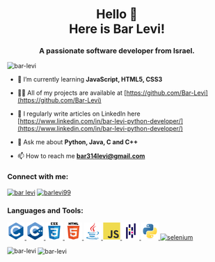 <h1 align="center">Hello 👋<br> Here is Bar Levi!</h1>
<h3 align="center">A passionate software developer from Israel.</h3>

<p align="left"> <img src="https://komarev.com/ghpvc/?username=bar-levi&label=Profile%20views&color=0e75b6&style=flat" alt="bar-levi" /> </p>

- 🌱 I’m currently learning **JavaScript, HTML5, CSS3**

- 👨‍💻 All of my projects are available at [https://github.com/Bar-Levi](https://github.com/Bar-Levi)

- 📝 I regularly write articles on LinkedIn here [https://www.linkedin.com/in/bar-levi-python-developer/](https://www.linkedin.com/in/bar-levi-python-developer/)

- 💬 Ask me about **Python, Java, C and C++**

- 📫 How to reach me **bar314levi@gmail.com**

<h3 align="left">Connect with me:</h3>
<p align="left">
<a href="https://linkedin.com/in/bar levi" target="blank"><img align="center" src="https://raw.githubusercontent.com/rahuldkjain/github-profile-readme-generator/master/src/images/icons/Social/linked-in-alt.svg" alt="bar levi" height="30" width="40" /></a>
<a href="https://instagram.com/barlevi99" target="blank"><img align="center" src="https://raw.githubusercontent.com/rahuldkjain/github-profile-readme-generator/master/src/images/icons/Social/instagram.svg" alt="barlevi99" height="30" width="40" /></a>
</p>

<h3 align="left">Languages and Tools:</h3>
<p align="left"> <a href="https://www.cprogramming.com/" target="_blank" rel="noreferrer"> <img src="https://raw.githubusercontent.com/devicons/devicon/master/icons/c/c-original.svg" alt="c" width="40" height="40"/> </a> <a href="https://www.w3schools.com/cpp/" target="_blank" rel="noreferrer"> <img src="https://raw.githubusercontent.com/devicons/devicon/master/icons/cplusplus/cplusplus-original.svg" alt="cplusplus" width="40" height="40"/> </a> <a href="https://www.w3schools.com/css/" target="_blank" rel="noreferrer"> <img src="https://raw.githubusercontent.com/devicons/devicon/master/icons/css3/css3-original-wordmark.svg" alt="css3" width="40" height="40"/> </a> <a href="https://www.w3.org/html/" target="_blank" rel="noreferrer"> <img src="https://raw.githubusercontent.com/devicons/devicon/master/icons/html5/html5-original-wordmark.svg" alt="html5" width="40" height="40"/> </a> <a href="https://www.java.com" target="_blank" rel="noreferrer"> <img src="https://raw.githubusercontent.com/devicons/devicon/master/icons/java/java-original.svg" alt="java" width="40" height="40"/> </a> <a href="https://developer.mozilla.org/en-US/docs/Web/JavaScript" target="_blank" rel="noreferrer"> <img src="https://raw.githubusercontent.com/devicons/devicon/master/icons/javascript/javascript-original.svg" alt="javascript" width="40" height="40"/> </a> <a href="https://pandas.pydata.org/" target="_blank" rel="noreferrer"> <img src="https://raw.githubusercontent.com/devicons/devicon/2ae2a900d2f041da66e950e4d48052658d850630/icons/pandas/pandas-original.svg" alt="pandas" width="40" height="40"/> </a> <a href="https://www.python.org" target="_blank" rel="noreferrer"> <img src="https://raw.githubusercontent.com/devicons/devicon/master/icons/python/python-original.svg" alt="python" width="40" height="40"/> </a> <a href="https://www.selenium.dev" target="_blank" rel="noreferrer"> <img src="https://raw.githubusercontent.com/detain/svg-logos/780f25886640cef088af994181646db2f6b1a3f8/svg/selenium-logo.svg" alt="selenium" width="40" height="40"/> </a> </p>

<p><img align="left" src="https://github-readme-stats.vercel.app/api/top-langs?username=bar-levi&show_icons=true&locale=en&layout=compact" alt="bar-levi" /></p>

<p>&nbsp;<img align="center" src="https://github-readme-stats.vercel.app/api?username=bar-levi&show_icons=true&locale=en" alt="bar-levi" /></p>
